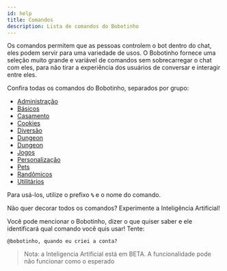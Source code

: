 ```yaml
---
id: help
title: Comandos
description: Lista de comandos do Bobotinho
---
```


Os comandos permitem que as pessoas controlem o bot dentro do chat, eles podem servir para uma variedade de usos. O Bobotinho fornece uma seleção muito grande e variável de comandos sem sobrecarregar o chat com eles, para não tirar a experiência dos usuários de conversar e interagir entre eles.

Confira todas os comandos do Bobotinho, separados por grupo:
- [Administração](/docs/admin)
- [Básicos](/docs/basics)
- [Casamento](/docs/marry)
- [Cookies](/docs/cookies)
- [Diversão](/docs/fun)
- [Dungeon](/docs/dungeons)
- [Dungeon](/docs/infos)
- [Jogos](/docs/games)
- [Personalização](/docs/preferences)
- [Pets](/docs/pets)
- [Randômicos](/docs/randomic)
- [Utilitários](/docs/tools)

Para usá-los, utilize o prefixo **`%`** e o nome do comando.

Não quer decorar todos os comandos? Experimente a Inteligência Artificial!

Você pode mencionar o Bobotinho, dizer o que quiser saber e ele identificará qual comando você quis usar! Tente: 
```
@bobotinho, quando eu criei a conta?
```

> Nota: a Inteligencia Artificial está em BETA. A funcionalidade pode não funcionar como o esperado

